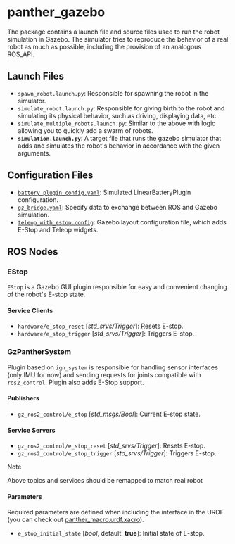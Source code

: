 # panther_gazebo

The package contains a launch file and source files used to run the robot simulation in Gazebo. The simulator tries to reproduce the behavior of a real robot as much as possible, including the provision of an analogous ROS_API.

## Launch Files

- `spawn_robot.launch.py`: Responsible for spawning the robot in the simulator.
- `simulate_robot.launch.py`: Responsible for giving birth to the robot and simulating its physical behavior, such as driving, displaying data, etc.
- `simulate_multiple_robots.launch.py`: Similar to the above with logic allowing you to quickly add a swarm of robots.
- **`simulation.launch.py`**: A target file that runs the gazebo simulator that adds and simulates the robot's behavior in accordance with the given arguments.

## Configuration Files

- [`battery_plugin_config.yaml`](./config/battery_plugin_config.yaml): Simulated LinearBatteryPlugin configuration.
- [`gz_bridge.yaml`](./config/gz_bridge.yaml): Specify data to exchange between ROS and Gazebo simulation.
- [`teleop_with_estop.config`](./config/teleop_with_estop.config): Gazebo layout configuration file, which adds E-Stop and Teleop widgets.

## ROS Nodes

### EStop

`EStop` is a Gazebo GUI plugin responsible for easy and convenient changing of the robot's E-stop state.

#### Service Clients

- `hardware/e_stop_reset` [*std_srvs/Trigger*]: Resets E-stop.
- `hardware/e_stop_trigger` [*std_srvs/Trigger*]: Triggers E-stop.

### GzPantherSystem

Plugin based on `ign_system` is responsible for handling sensor interfaces (only IMU for now) and sending requests for joints compatible with `ros2_control`. Plugin also adds E-Stop support.

#### Publishers

- `gz_ros2_control/e_stop` [*std_msgs/Bool*]: Current E-stop state.

#### Service Servers

- `gz_ros2_control/e_stop_reset` [*std_srvs/Trigger*]: Resets E-stop.
- `gz_ros2_control/e_stop_trigger` [*std_srvs/Trigger*]: Triggers E-stop.

> [!NOTE]
> Above topics and services should be remapped to match real robot

#### Parameters

Required parameters are defined when including the interface in the URDF (you can check out [panther_macro.urdf.xacro](../panther_description/urdf/panther_macro.urdf.xacro)).

- `e_stop_initial_state` [*bool*, default: **true**]: Initial state of E-stop.
